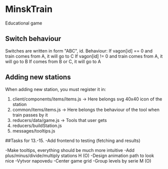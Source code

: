 # MinskTrain
Educational game

## Switch behaviour
Switches are written in form "ABC", id. Behaviour:
If vagon[id] == 0 and train comes from A, it will go to C
If vagon[id] != 0 and train comes from A, it will go to B
If comes from B or C, it will go to A

## Adding new stations
When adding new station, you must register it in:
1. client/components/items/items.js -> Here belongs svg 40x40 icon of the station
2. common/items/items.js -> Here belongs the behaviour of the tool when train passes by it
3. reducers/data/game.js -> Tools that user gets
4. reducers/buildStation.js
5. messages/tooltips.js

##Tasks for 13.-15.
-Add frontend to testing (fetching and results)

-Make tooltips, everything should be much more intuitive
-Add plus/minus/divide/multiply stations                            H   (O)
-Design animation path to look nice
-Vytvor napovedu
-Center game grid
-Group levels by serie                                              M   (O)
